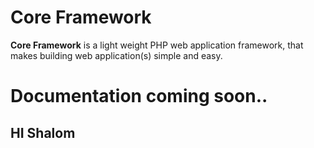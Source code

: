 Core Framework
================
**Core Framework** is a light weight PHP web application framework, that makes building web application(s) simple and easy.


# Documentation coming soon..

HI Shalom
---------
